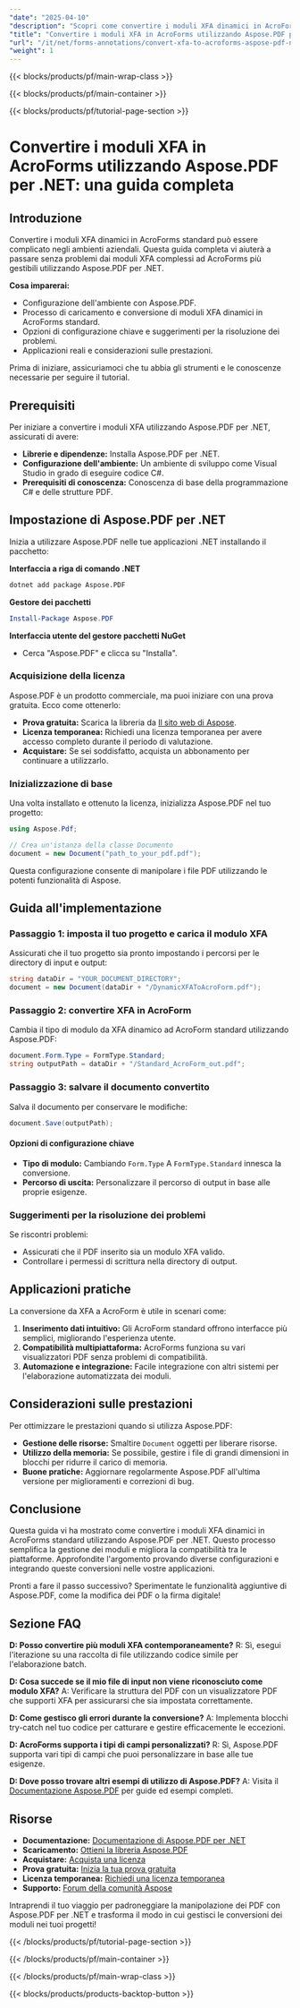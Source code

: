 ```yaml
---
"date": "2025-04-10"
"description": "Scopri come convertire i moduli XFA dinamici in AcroForms standard utilizzando Aspose.PDF per .NET. Questa guida dettagliata illustra la configurazione, il processo di conversione e i suggerimenti per la risoluzione dei problemi."
"title": "Convertire i moduli XFA in AcroForms utilizzando Aspose.PDF per .NET&#58; una guida completa"
"url": "/it/net/forms-annotations/convert-xfa-to-acroforms-aspose-pdf-net/"
"weight": 1
---
```


{{< blocks/products/pf/main-wrap-class >}}

{{< blocks/products/pf/main-container >}}

{{< blocks/products/pf/tutorial-page-section >}}


# Convertire i moduli XFA in AcroForms utilizzando Aspose.PDF per .NET: una guida completa

## Introduzione

Convertire i moduli XFA dinamici in AcroForms standard può essere complicato negli ambienti aziendali. Questa guida completa vi aiuterà a passare senza problemi dai moduli XFA complessi ad AcroForms più gestibili utilizzando Aspose.PDF per .NET.

**Cosa imparerai:**
- Configurazione dell'ambiente con Aspose.PDF.
- Processo di caricamento e conversione di moduli XFA dinamici in AcroForms standard.
- Opzioni di configurazione chiave e suggerimenti per la risoluzione dei problemi.
- Applicazioni reali e considerazioni sulle prestazioni.

Prima di iniziare, assicuriamoci che tu abbia gli strumenti e le conoscenze necessarie per seguire il tutorial.

## Prerequisiti

Per iniziare a convertire i moduli XFA utilizzando Aspose.PDF per .NET, assicurati di avere:

- **Librerie e dipendenze:** Installa Aspose.PDF per .NET.
- **Configurazione dell'ambiente:** Un ambiente di sviluppo come Visual Studio in grado di eseguire codice C#.
- **Prerequisiti di conoscenza:** Conoscenza di base della programmazione C# e delle strutture PDF.

## Impostazione di Aspose.PDF per .NET

Inizia a utilizzare Aspose.PDF nelle tue applicazioni .NET installando il pacchetto:

**Interfaccia a riga di comando .NET**
```bash
dotnet add package Aspose.PDF
```

**Gestore dei pacchetti**
```powershell
Install-Package Aspose.PDF
```

**Interfaccia utente del gestore pacchetti NuGet**
- Cerca "Aspose.PDF" e clicca su "Installa".

### Acquisizione della licenza

Aspose.PDF è un prodotto commerciale, ma puoi iniziare con una prova gratuita. Ecco come ottenerlo:

- **Prova gratuita:** Scarica la libreria da [Il sito web di Aspose](https://releases.aspose.com/pdf/net/).
- **Licenza temporanea:** Richiedi una licenza temporanea per avere accesso completo durante il periodo di valutazione.
- **Acquistare:** Se sei soddisfatto, acquista un abbonamento per continuare a utilizzarlo.

### Inizializzazione di base

Una volta installato e ottenuto la licenza, inizializza Aspose.PDF nel tuo progetto:

```csharp
using Aspose.Pdf;

// Crea un'istanza della classe Documento
document = new Document("path_to_your_pdf.pdf");
```

Questa configurazione consente di manipolare i file PDF utilizzando le potenti funzionalità di Aspose.

## Guida all'implementazione

### Passaggio 1: imposta il tuo progetto e carica il modulo XFA

Assicurati che il tuo progetto sia pronto impostando i percorsi per le directory di input e output:

```csharp
string dataDir = "YOUR_DOCUMENT_DIRECTORY";
document = new Document(dataDir + "/DynamicXFAToAcroForm.pdf");
```

### Passaggio 2: convertire XFA in AcroForm

Cambia il tipo di modulo da XFA dinamico ad AcroForm standard utilizzando Aspose.PDF:

```csharp
document.Form.Type = FormType.Standard;
string outputPath = dataDir + "/Standard_AcroForm_out.pdf";
```

### Passaggio 3: salvare il documento convertito

Salva il documento per conservare le modifiche:

```csharp
document.Save(outputPath);
```

#### Opzioni di configurazione chiave
- **Tipo di modulo:** Cambiando `Form.Type` A `FormType.Standard` innesca la conversione.
- **Percorso di uscita:** Personalizzare il percorso di output in base alle proprie esigenze.

### Suggerimenti per la risoluzione dei problemi

Se riscontri problemi:
- Assicurati che il PDF inserito sia un modulo XFA valido.
- Controllare i permessi di scrittura nella directory di output.

## Applicazioni pratiche

La conversione da XFA a AcroForm è utile in scenari come:

1. **Inserimento dati intuitivo:** Gli AcroForm standard offrono interfacce più semplici, migliorando l'esperienza utente.
2. **Compatibilità multipiattaforma:** AcroForms funziona su vari visualizzatori PDF senza problemi di compatibilità.
3. **Automazione e integrazione:** Facile integrazione con altri sistemi per l'elaborazione automatizzata dei moduli.

## Considerazioni sulle prestazioni

Per ottimizzare le prestazioni quando si utilizza Aspose.PDF:
- **Gestione delle risorse:** Smaltire `Document` oggetti per liberare risorse.
- **Utilizzo della memoria:** Se possibile, gestire i file di grandi dimensioni in blocchi per ridurre il carico di memoria.
- **Buone pratiche:** Aggiornare regolarmente Aspose.PDF all'ultima versione per miglioramenti e correzioni di bug.

## Conclusione

Questa guida vi ha mostrato come convertire i moduli XFA dinamici in AcroForms standard utilizzando Aspose.PDF per .NET. Questo processo semplifica la gestione dei moduli e migliora la compatibilità tra le piattaforme. Approfondite l'argomento provando diverse configurazioni e integrando queste conversioni nelle vostre applicazioni.

Pronti a fare il passo successivo? Sperimentate le funzionalità aggiuntive di Aspose.PDF, come la modifica dei PDF o la firma digitale!

## Sezione FAQ

**D: Posso convertire più moduli XFA contemporaneamente?**
R: Sì, esegui l'iterazione su una raccolta di file utilizzando codice simile per l'elaborazione batch.

**D: Cosa succede se il mio file di input non viene riconosciuto come modulo XFA?**
A: Verificare la struttura del PDF con un visualizzatore PDF che supporti XFA per assicurarsi che sia impostata correttamente.

**D: Come gestisco gli errori durante la conversione?**
A: Implementa blocchi try-catch nel tuo codice per catturare e gestire efficacemente le eccezioni.

**D: AcroForms supporta i tipi di campi personalizzati?**
R: Sì, Aspose.PDF supporta vari tipi di campi che puoi personalizzare in base alle tue esigenze.

**D: Dove posso trovare altri esempi di utilizzo di Aspose.PDF?**
A: Visita il [Documentazione Aspose.PDF](https://reference.aspose.com/pdf/net/) per guide ed esempi completi.

## Risorse
- **Documentazione:** [Documentazione di Aspose.PDF per .NET](https://reference.aspose.com/pdf/net/)
- **Scaricamento:** [Ottieni la libreria Aspose.PDF](https://releases.aspose.com/pdf/net/)
- **Acquistare:** [Acquista una licenza](https://purchase.aspose.com/buy)
- **Prova gratuita:** [Inizia la tua prova gratuita](https://releases.aspose.com/pdf/net/)
- **Licenza temporanea:** [Richiedi una licenza temporanea](https://purchase.aspose.com/temporary-license/)
- **Supporto:** [Forum della comunità Aspose](https://forum.aspose.com/c/pdf/10)

Intraprendi il tuo viaggio per padroneggiare la manipolazione dei PDF con Aspose.PDF per .NET e trasforma il modo in cui gestisci le conversioni dei moduli nei tuoi progetti!


{{< /blocks/products/pf/tutorial-page-section >}}

{{< /blocks/products/pf/main-container >}}

{{< /blocks/products/pf/main-wrap-class >}}

{{< blocks/products/products-backtop-button >}}